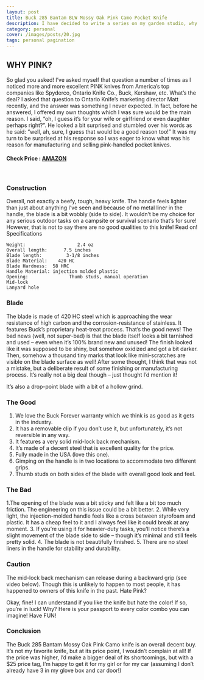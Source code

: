 ```yaml
---
layout: post
title: Buck 285 Bantam BLW Mossy Oak Pink Camo Pocket Knife
description: I have decided to write a series on my garden studio, why I decided to build it, the gear I selected and how I use it. Here is a quick overview of my plans for this series
category: personal
cover: /images/posts/20.jpg
tags: personal pagination
---
```

## WHY PINK?
So glad you asked!  I’ve asked myself that question a number of times as I noticed more and more excellent PINK knives from America’s top companies like Spyderco, Ontario Knife Co., Buck, Kershaw, etc.  What’s the deal?  I asked that question to Ontario Knife’s marketing director Matt recently, and the answer was something I never expected.  In fact, before he answered, I offered my own thoughts which I was sure would be the main reason.  I said, “oh, I guess it’s for your wife or girlfriend or even daughter perhaps right?”.  He looked a bit surprised and stumbled over his words as he said:  “well, ah, sure, I guess that would be a good reason too!”   It was my turn to be surprised at his response so I was eager to know what was his reason for manufacturing and selling pink-handled pocket knives.

#### Check Price : <span style="text-align: center;"><a href="https://www.amazon.com/Knee-Brace-Hinged-Open-Patella/dp/B001M0A4J4?imprToken=lFcarFcP8vgtc9JVmVVQfQ&slotNum=3&SubscriptionId=AKIAJFQC6LY6SIMGJTXA&tag=ha-best-braces-patellofemoral-pain-syndrome-20&linkCode=xm2&camp=2025&creative=165953&creativeASIN=B001M0A4J4" target="_blank" class='c-btn'>AMAZON</a></span> 

<br>

### Construction

Overall, not exactly a beefy, tough, heavy knife.  The handle feels lighter than just about anything I’ve seen and because of no metal liner in the handle, the blade is a bit wobbly (side to side).  It wouldn’t be my choice for any serious outdoor tasks on a campsite or survival scenario that’s for sure!  However, that is not to say there are no good qualities to this knife!  Read on!
Specifications

    Weight:                   2.4 oz
    Overall length:      7.5 inches
    Blade length:         3-1/8 inches
    Blade Material:    420 HC
    Blade Hardness:  58 HRC
    Handle Material: injection molded plastic
    Opening:               Thumb studs, manual operation
    Mid-lock
    Lanyard hole

### Blade

The blade is made of 420 HC steel which is approaching the wear resistance of high carbon and the corrosion-resistance of stainless.  It features Buck’s proprietary heat-treat process.  That’s the good news!  The bad news (well, not super-bad) is that the blade itself looks a bit tarnished and used – even when it’s 100% brand new and unused!  The finish looked like it was supposed to be shiny, but somehow oxidized and got a bit darker.  Then, somehow a thousand tiny marks that look like mini-scratches are visible on the blade surface as well!  After some thought, I think that was not a mistake, but a deliberate result of some finishing or manufacturing process.  It’s really not a big deal though – just thought I’d mention it!

It’s also a drop-point blade with a bit of a hollow grind.

### The Good
1. We love the Buck Forever warranty which we think is as good as it gets in the industry.
2. It has a removable clip if you don’t use it, but unfortunately, it’s not reversible in any way.
3. It features a very solid mid-lock back mechanism.
4. It’s made of a decent steel that is excellent quality for the price.
5. Fully made in the USA (love this one).
6. Gimping on the handle is in two locations to accommodate two different grips.
7. Thumb studs on both sides of the blade with overall good look and feel.

### The Bad
1.The opening of the blade was a bit sticky and felt like a bit too much friction.  The engineering on this issue could be a bit better.
2. While very light, the injection-molded handle feels like a cross between styrofoam and plastic.  It has a cheap feel to it and I always feel like it could break at any moment.
3. If you’re using it for heavier-duty tasks, you’ll notice there’s a slight movement of the blade side to side – though it’s minimal and still feels pretty solid.
4. The blade is not beautifully finished.
5. There are no steel liners in the handle for stability and durability.

### Caution

The mid-lock back mechanism can release during a backward grip (see video below).  Though this is unlikely to happen to most people, it has happened to owners of this knife in the past.
Hate Pink?

Okay, fine!  I can understand if you like the knife but hate the color!  If so, you’re in luck!  Why?  Here is your passport to every color combo you can imagine!  Have FUN!

### Conclusion

The Buck 285 Bantam Mossy Oak Pink Camo knife is an overall decent buy.  It’s not my favorite knife, but at its price point, I wouldn’t complain at all!  If the price was higher, I’d make a bigger deal of its shortcomings, but with a $25 price tag, I’m happy to get it for my girl or for my car (assuming I don’t already have 3 in my glove box and car door!)



